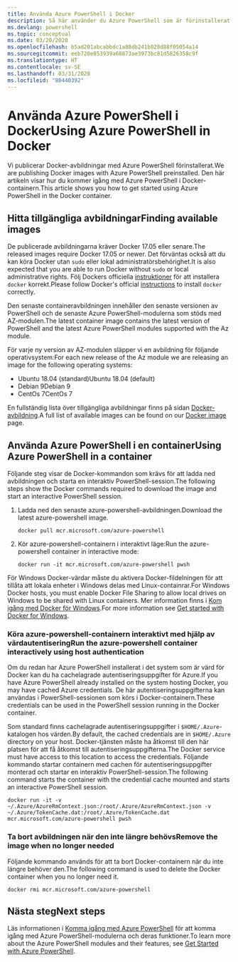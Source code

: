 ```yaml
---
title: Använda Azure PowerShell i Docker
description: Så här använder du Azure PowerShell som är förinstallerat i en Docker-avbildning.
ms.devlang: powershell
ms.topic: conceptual
ms.date: 03/20/2020
ms.openlocfilehash: b5ad201abcabbdc1a88db241b028d88f05054a14
ms.sourcegitcommit: eeb720e053939a68873ae3973bc81d5826358c9f
ms.translationtype: HT
ms.contentlocale: sv-SE
ms.lasthandoff: 03/31/2020
ms.locfileid: "80440392"
---
```

# <a name="using-azure-powershell-in-docker"></a><span data-ttu-id="a910f-103">Använda Azure PowerShell i Docker</span><span class="sxs-lookup"><span data-stu-id="a910f-103">Using Azure PowerShell in Docker</span></span>

<span data-ttu-id="a910f-104">Vi publicerar Docker-avbildningar med Azure PowerShell förinstallerat.</span><span class="sxs-lookup"><span data-stu-id="a910f-104">We are publishing Docker images with Azure PowerShell preinstalled.</span></span> <span data-ttu-id="a910f-105">Den här artikeln visar hur du kommer igång med Azure PowerShell i Docker-containern.</span><span class="sxs-lookup"><span data-stu-id="a910f-105">This article shows you how to get started using Azure PowerShell in the Docker container.</span></span>

## <a name="finding-available-images"></a><span data-ttu-id="a910f-106">Hitta tillgängliga avbildningar</span><span class="sxs-lookup"><span data-stu-id="a910f-106">Finding available images</span></span>

<span data-ttu-id="a910f-107">De publicerade avbildningarna kräver Docker 17.05 eller senare.</span><span class="sxs-lookup"><span data-stu-id="a910f-107">The released images require Docker 17.05 or newer.</span></span> <span data-ttu-id="a910f-108">Det förväntas också att du kan köra Docker utan `sudo` eller lokal administratörsbehörighet.</span><span class="sxs-lookup"><span data-stu-id="a910f-108">It is also expected that you are able to run Docker without `sudo` or local administrative rights.</span></span> <span data-ttu-id="a910f-109">Följ Dockers officiella [instruktioner][install] för att installera `docker` korrekt.</span><span class="sxs-lookup"><span data-stu-id="a910f-109">Please follow Docker's official [instructions][install] to install `docker` correctly.</span></span>

<span data-ttu-id="a910f-110">Den senaste containeravbildningen innehåller den senaste versionen av PowerShell och de senaste Azure PowerShell-modulerna som stöds med AZ-modulen.</span><span class="sxs-lookup"><span data-stu-id="a910f-110">The latest container image contains the latest version of PowerShell and the latest Azure PowerShell modules supported with the Az module.</span></span>

<span data-ttu-id="a910f-111">För varje ny version av AZ-modulen släpper vi en avbildning för följande operativsystem:</span><span class="sxs-lookup"><span data-stu-id="a910f-111">For each new release of the Az module we are releasing an image for the following operating systems:</span></span>

- <span data-ttu-id="a910f-112">Ubuntu 18.04 (standard)</span><span class="sxs-lookup"><span data-stu-id="a910f-112">Ubuntu 18.04 (default)</span></span>
- <span data-ttu-id="a910f-113">Debian 9</span><span class="sxs-lookup"><span data-stu-id="a910f-113">Debian 9</span></span>
- <span data-ttu-id="a910f-114">CentOs 7</span><span class="sxs-lookup"><span data-stu-id="a910f-114">CentOs 7</span></span>

<span data-ttu-id="a910f-115">En fullständig lista över tillgängliga avbildningar finns på sidan [Docker-avbildning][az image].</span><span class="sxs-lookup"><span data-stu-id="a910f-115">A full list of available images can be found on our [Docker image][az image] page.</span></span>

## <a name="using-azure-powershell-in-a-container"></a><span data-ttu-id="a910f-116">Använda Azure PowerShell i en container</span><span class="sxs-lookup"><span data-stu-id="a910f-116">Using Azure PowerShell in a container</span></span>

<span data-ttu-id="a910f-117">Följande steg visar de Docker-kommandon som krävs för att ladda ned avbildningen och starta en interaktiv PowerShell-session.</span><span class="sxs-lookup"><span data-stu-id="a910f-117">The following steps show the Docker commands required to download the image and start an interactive PowerShell session.</span></span>

1. <span data-ttu-id="a910f-118">Ladda ned den senaste azure-powershell-avbildningen.</span><span class="sxs-lookup"><span data-stu-id="a910f-118">Download the latest azure-powershell image.</span></span>

   ```console
   docker pull mcr.microsoft.com/azure-powershell
   ```

1. <span data-ttu-id="a910f-119">Kör azure-powershell-containern i interaktivt läge:</span><span class="sxs-lookup"><span data-stu-id="a910f-119">Run the azure-powershell container in interactive mode:</span></span>

   ```console
   docker run -it mcr.microsoft.com/azure-powershell pwsh
   ```

<span data-ttu-id="a910f-120">För Windows Docker-värdar måste du aktivera Docker-fildelningen för att tillåta att lokala enheter i Windows delas med Linux-containrar.</span><span class="sxs-lookup"><span data-stu-id="a910f-120">For Windows Docker hosts, you must enable Docker File Sharing to allow local drives on Windows to be shared with Linux containers.</span></span> <span data-ttu-id="a910f-121">Mer information finns i [Kom igång med Docker för Windows][file-sharing].</span><span class="sxs-lookup"><span data-stu-id="a910f-121">For more information see [Get started with Docker for Windows][file-sharing].</span></span>

### <a name="run-the-azure-powershell-container-interactively-using-host-authentication"></a><span data-ttu-id="a910f-122">Köra azure-powershell-containern interaktivt med hjälp av värdautentisering</span><span class="sxs-lookup"><span data-stu-id="a910f-122">Run the azure-powershell container interactively using host authentication</span></span>

<span data-ttu-id="a910f-123">Om du redan har Azure PowerShell installerat i det system som är värd för Docker kan du ha cachelagrade autentiseringsuppgifter för Azure.</span><span class="sxs-lookup"><span data-stu-id="a910f-123">If you have Azure PowerShell already installed on the system hosting Docker, you may have cached Azure credentials.</span></span> <span data-ttu-id="a910f-124">De här autentiseringsuppgifterna kan användas i PowerShell-sessionen som körs i Docker-containern.</span><span class="sxs-lookup"><span data-stu-id="a910f-124">These credentials can be used in the PowerShell session running in the Docker container.</span></span>

<span data-ttu-id="a910f-125">Som standard finns cachelagrade autentiseringsuppgifter i `$HOME/.Azure`-katalogen hos värden.</span><span class="sxs-lookup"><span data-stu-id="a910f-125">By default, the cached credentials are in `$HOME/.Azure` directory on your host.</span></span> <span data-ttu-id="a910f-126">Docker-tjänsten måste ha åtkomst till den här platsen för att få åtkomst till autentiseringsuppgifterna.</span><span class="sxs-lookup"><span data-stu-id="a910f-126">The Docker service must have access to this location to access the credentials.</span></span> <span data-ttu-id="a910f-127">Följande kommando startar containern med cachen för autentiseringsuppgifter monterad och startar en interaktiv PowerShell-session.</span><span class="sxs-lookup"><span data-stu-id="a910f-127">The following command starts the container with the credential cache mounted and starts an interactive PowerShell session.</span></span>

```console
docker run -it -v ~/.Azure/AzureRmContext.json:/root/.Azure/AzureRmContext.json -v ~/.Azure/TokenCache.dat:/root/.Azure/TokenCache.dat mcr.microsoft.com/azure-powershell pwsh
```

### <a name="remove-the-image-when-no-longer-needed"></a><span data-ttu-id="a910f-128">Ta bort avbildningen när den inte längre behövs</span><span class="sxs-lookup"><span data-stu-id="a910f-128">Remove the image when no longer needed</span></span>

<span data-ttu-id="a910f-129">Följande kommando används för att ta bort Docker-containern när du inte längre behöver den.</span><span class="sxs-lookup"><span data-stu-id="a910f-129">The following command is used to delete the Docker container when you no longer need it.</span></span>

```console
docker rmi mcr.microsoft.com/azure-powershell
```

## <a name="next-steps"></a><span data-ttu-id="a910f-130">Nästa steg</span><span class="sxs-lookup"><span data-stu-id="a910f-130">Next steps</span></span>

<span data-ttu-id="a910f-131">Läs informationen i [Komma igång med Azure PowerShell](get-started-azureps.md) för att komma igång med Azure PowerShell-modulerna och deras funktioner.</span><span class="sxs-lookup"><span data-stu-id="a910f-131">To learn more about the Azure PowerShell modules and their features, see [Get Started with Azure PowerShell](get-started-azureps.md).</span></span>

<!-- link references -->
[install]: https://docs.docker.com/engine/installation/
[powershell image]: https://hub.docker.com/_/microsoft-powershell
[az image]: https://hub.docker.com/_/microsoft-azure-powershell
[file-sharing]: https://docs.docker.com/docker-for-windows/#file-sharing
